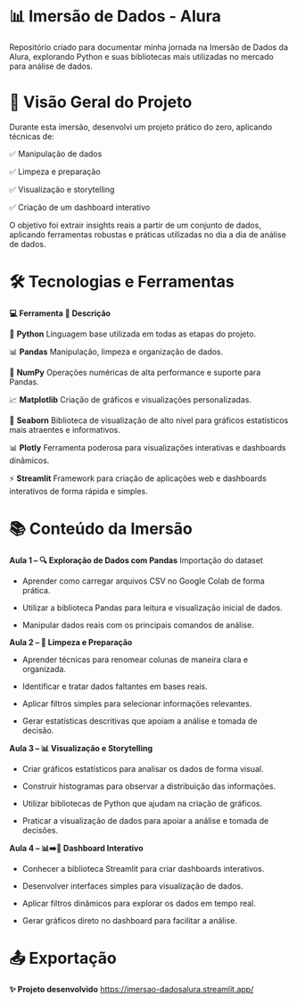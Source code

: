 # 📊 **Imersão de Dados - Alura**

Repositório criado para documentar minha jornada na Imersão de Dados da Alura, explorando Python e suas bibliotecas mais utilizadas no mercado para análise de dados.


# 🚀 **Visão Geral do Projeto**

<p>Durante esta imersão, desenvolvi um projeto prático do zero, aplicando técnicas de:

✅ Manipulação de dados

✅ Limpeza e preparação

✅ Visualização e storytelling

✅ Criação de um dashboard interativo</p>

O objetivo foi extrair insights reais a partir de um conjunto de dados, aplicando ferramentas robustas e práticas utilizadas no dia a dia de análise de dados.


# 🛠️ **Tecnologias e Ferramentas**

**💻 Ferramenta	📌 Descrição**

🐍 **Python**	Linguagem base utilizada em todas as etapas do projeto.

📊 **Pandas**	Manipulação, limpeza e organização de dados.

🔢 **NumPy**	Operações numéricas de alta performance e suporte para Pandas.

📈 **Matplotlib**	Criação de gráficos e visualizações personalizadas.

🎨 **Seaborn**	Biblioteca de visualização de alto nível para gráficos estatísticos mais atraentes e informativos.

📊 **Plotly**	Ferramenta poderosa para visualizações interativas e dashboards dinâmicos.

⚡ **Streamlit**	Framework para criação de aplicações web e dashboards interativos de forma rápida e simples.


# 📚 **Conteúdo da Imersão**

**Aula 1 – 🔍 Exploração de Dados com Pandas**
Importação do dataset

- Aprender como carregar arquivos CSV no Google Colab de forma prática.

- Utilizar a biblioteca Pandas para leitura e visualização inicial de dados.

- Manipular dados reais com os principais comandos de análise.

**Aula 2 – 🧹 Limpeza e Preparação**

- Aprender técnicas para renomear colunas de maneira clara e organizada.

- Identificar e tratar dados faltantes em bases reais.

- Aplicar filtros simples para selecionar informações relevantes.

- Gerar estatísticas descritivas que apoiam a análise e tomada de decisão.

**Aula 3 – 📊 Visualização e Storytelling**

- Criar gráficos estatísticos para analisar os dados de forma visual.

- Construir histogramas para observar a distribuição das informações.

- Utilizar bibliotecas de Python que ajudam na criação de gráficos.

- Praticar a visualização de dados para apoiar a análise e tomada de decisões.

**Aula 4 – 📊➡️📲 Dashboard Interativo**

- Conhecer a biblioteca Streamlit para criar dashboards interativos.

- Desenvolver interfaces simples para visualização de dados.

- Aplicar filtros dinâmicos para explorar os dados em tempo real.

- Gerar gráficos direto no dashboard para facilitar a análise.

# **📤 Exportação**

 **✨ Projeto desenvolvido** https://imersao-dadosalura.streamlit.app/

